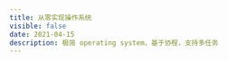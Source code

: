 ```yaml
---
title: 从零实现操作系统
visible: false
date: 2021-04-15
description: 极简 operating system，基于协程，支持多任务
---
```



